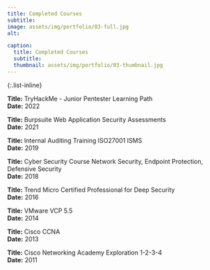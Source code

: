```yaml
---
title: Completed Courses
subtitle: 
image: assets/img/portfolio/03-full.jpg
alt: 

caption:
  title: Completed Courses
  subtitle: 
  thumbnail: assets/img/portfolio/03-thumbnail.jpg
---
```


 
{:.list-inline}

**Title:** TryHackMe - Junior Pentester Learning Path<br>
**Date:** 2022

**Title:** Burpsuite Web Application Security Assessments<br>
**Date:** 2021

**Title:** Internal Auditing Training ISO27001 ISMS<br>
**Date:** 2019

**Title:** Cyber Security Course Network Security, Endpoint Protection, Defensive Security<br>
**Date:**  2018

**Title:** Trend Micro Certified Professional for Deep Security<br>
**Date:**  2016

**Title:** VMware VCP 5.5<br>
**Date:**  2014

**Title:** Cisco CCNA<br>
**Date:**  2013

**Title:** Cisco Networking Academy Exploration 1-2-3-4<br>
**Date:**  2011


